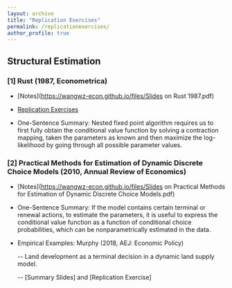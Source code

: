 ```yaml
---
layout: archive
title: "Replication Exercises"
permalink: /replicationexercises/
author_profile: true
---
```


## Structural Estimation

### \[1\] Rust (1987, Econometrica)

- [Notes](https://wangwz-econ.github.io/files/Slides on Rust 1987.pdf) 

- [Replication Exercises](https://wangwz-econ.github.io/teaching/2014-spring-teaching-1)

- One-Sentence Summary: Nested fixed point algorithm requires us to first fully obtain the conditional value function by solving a contraction mapping, taken the parameters as known and then maximize the log-likelihood by going through all possible parameter values.


### \[2\] Practical Methods for Estimation of Dynamic Discrete Choice Models (2010, Annual Review of Economics)

- [Notes](https://wangwz-econ.github.io/files/Slides on Practical Methods for Estimation of Dynamic Discrete Choice Models.pdf)

- One-Sentence Summary: If the model contains certain terminal or renewal actions, to estimate the parameters, it is useful to express the conditional value function as a function of conditional choice probabilities, which can be nonparametrically estimated in the data. 

- Empirical Examples: Murphy (2018, AEJ: Economic Policy) 

    -- Land development as a terminal decision in a dynamic land supply model.

    -- [Summary Slides] and [Replication Exercise] 








